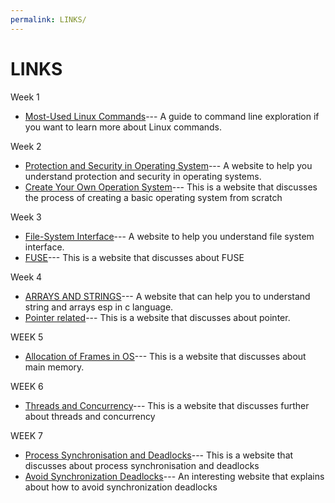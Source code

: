 ```yaml
---
permalink: LINKS/
---
```


# LINKS
Week 1
- [Most-Used Linux Commands](https://kinsta.com/blog/linux-commands/)---
  A guide to command line exploration if you want to learn more about Linux commands.
  
Week 2
- [Protection and Security in Operating System](https://www.scaler.com/topics/protection-and-security-in-operating-system/#)---
  A website to help you understand protection and security in operating systems.
- [Create Your Own Operation System]( https://medium.com/@mekaladahanayaka80/create-your-own-operating-system-a4b1c179c28f)---
  This is a website that discusses the process of creating a basic operating system from scratch

Week 3
- [File-System Interface](https://www.cs.uic.edu/~jbell/CourseNotes/OperatingSystems/11_FileSystemInterface.html)---
  A website to help you understand file system interface.
- [FUSE](https://www.cs.uic.edu/~jbell/CourseNotes/OperatingSystems/11_FileSystemInterface.html)---
  This is a website that discusses about FUSE

Week 4
- [ARRAYS AND STRINGS](https://www.sathyabama.ac.in/sites/default/files/course-material/2020-10/UNIT-3_0.pdf)---
  A website that can help you to understand string and arrays esp in c language.
- [Pointer related](https://www.programiz.com/c-programming/c-pointers)---
  This is a website that discusses about pointer.

WEEK 5
- [Allocation of Frames in OS](https://www.javatpoint.com/allocation-of-frames-in-os)---
  This is a website that discusses about main memory.

WEEK 6
- [Threads and Concurrency](https://www.omscs-notes.com/operating-systems/threads-and-concurrency/)---
  This is a website that discusses further about threads and concurrency

WEEK 7
- [Process Synchronisation and Deadlocks](https://humphryscomputing.com/Notes/OS/synch.html)---
  This is a website that discusses about process synchronisation and deadlocks
- [Avoid Synchronization Deadlocks](https://www.infoworld.com/article/2160986/avoid-synchronization-deadlocks.html)---
  An interesting website that explains about how to avoid synchronization deadlocks
